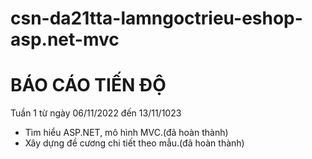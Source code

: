 # csn-da21tta-lamngoctrieu-eshop-asp.net-mvc
# BÁO CÁO TIẾN ĐỘ
Tuần 1 từ ngày 06/11/2022 đến 13/11/1023
- Tìm hiểu ASP.NET, mô hình MVC.(đã hoàn thành)
- Xây dựng đề cương chi tiết theo mẫu.(đã hoàn thành)

